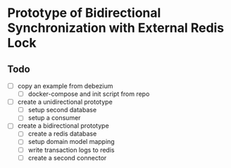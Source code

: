 # Prototype of Bidirectional Synchronization with External Redis Lock




## Todo

- [ ] copy an example from debezium
  - [ ] docker-compose and init script from repo 
- [ ] create a unidirectional prototype
  - [ ] setup second database
  - [ ] setup a consumer
- [ ] create a bidirectional prototype
  - [ ] create a redis database
  - [ ] setup domain model mapping
  - [ ] write transaction logs to redis
  - [ ] create a second connector
